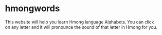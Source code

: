 # hmongwords
This website will help you learn Hmong language Alphabets. You can click on any letter and it will pronounce the sound of that letter in Hmong for you. 
